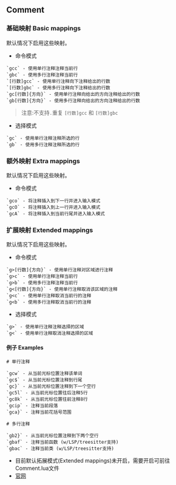 ## Comment

### 基础映射 Basic mappings
默认情况下启用这些映射。

- 命令模式

```帮助
`gcc` - 使用单行注释注释当前行
`gbc` - 使用多行注释注释当前行
`[行数]gcc` - 使用单行注释向下注释给出的行数
`[行数]gbc` - 使用多行注释向下注释给出的行数
`gc[行数]{方向}` - 使用单行注释向给出的方向注释给出的行数
`gb[行数]{方向}` - 使用多行注释向给出的方向注释给出的行数

```

> 注意:不支持`.`重复 `[行数]gcc` 和 `[行数]gbc`

- 选择模式

```帮助
`gc` - 使用单行注释注释所选的行
`gb` - 使用多行注释注释所选的行
```

### 额外映射 Extra mappings
默认情况下启用这些映射。

- 命令模式

```帮助
`gco` - 将注释插入到下一行并进入输入模式
`gcO` - 将注释插入到上一行并进入输入模式
`gcA` - 将注释插入到当前行尾并进入输入模式
```

### 扩展映射 Extended mappings
默认情况下启用这些映射。

- 命令模式

```帮助
`g>[行数]{方向}` - 使用单行注释对区域进行注释
`g>c` - 使用单行注释注释当前行
`g>b` - 使用多行注释注释当前行
`g<[行数]{方向}` - 使用单行注释取消该区域的注释
`g<c` - 使用单行注释取消当前行的注释
`g<b` - 使用多行注释取消当前行的注释
```

- 选择模式

```帮助
`g>` - 使用单行注释注释选择的区域
`g<` - 使用单行注释取消注释选择的区域
```

#### 例子 Examples

```帮助
# 单行注释

`gcw` - 从当前光标位置注释该单词
`gc$` - 从当前光标位置注释到行尾
`gc}` - 从当前光标位置注释到下一个空行
`gc5l` - 从当前光标位置往后注释5行
`gc8k` - 从当前光标位置往前注释8行
`gcip` - 注释当前段落
`gca}` - 注释当前花括号范围

# 多行注释

`gb2}` - 从当前光标位置注释到下两个空行
`gbaf` - 注释当前函数 (w/LSP/treesitter支持)
`gbac` - 注释当前类 (w/LSP/treesitter支持)
```

* 目前默认拓展模式(Extended mappings)未开启，需要开启可前往Comment.lua文件
* [官网](https://github.com/numToStr/Comment.nvim)
